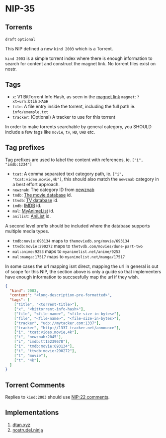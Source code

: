 NIP-35
======

Torrents
--------

`draft` `optional`

This NIP defined a new `kind 2003` which is a Torrent. 

`kind 2003` is a simple torrent index where there is enough information to search for content and construct the magnet link. No torrent files exist on nostr.

## Tags
- `x`: V1 BitTorrent Info Hash, as seen in the [magnet link](https://www.bittorrent.org/beps/bep_0053.html) `magnet:?xt=urn:btih:HASH`
- `file`: A file entry inside the torrent, including the full path ie. `info/example.txt`
- `tracker`: (Optional) A tracker to use for this torrent

In order to make torrents searchable by general category, you SHOULD include a few tags like `movie`, `tv`, `HD`, `UHD` etc.

## Tag prefixes

Tag prefixes are used to label the content with references, ie. `["i", "imdb:1234"]`

- `tcat`: A comma separated text category path, ie. `["i", "tcat:video,movie,4k"]`, this should also match the `newznab` category in a best effort approach.
- `newznab`: The category ID from [newznab](https://github.com/Prowlarr/Prowlarr/blob/develop/src/NzbDrone.Core/Indexers/NewznabStandardCategory.cs)
- `tmdb`: [The movie database](https://www.themoviedb.org/) id.
- `ttvdb`: [TV database](https://thetvdb.com/) id.
- `imdb`: [IMDB](https://www.imdb.com/) id.
- `mal`: [MyAnimeList](https://myanimelist.net/) id.
- `anilist`: [AniList](https://anilist.co/) id.

A second level prefix should be included where the database supports multiple media types.
- `tmdb:movie:693134` maps to `themoviedb.org/movie/693134`
- `ttvdb:movie:290272` maps to `thetvdb.com/movies/dune-part-two`
- `mal:anime:9253` maps to `myanimelist.net/anime/9253`
- `mal:manga:17517` maps to `myanimelist.net/manga/17517`

In some cases the url mapping isnt direct, mapping the url in general is out of scope for this NIP, the section above is only a guide so that implementers have enough information to succsesfully map the url if they wish.

```json
{
  "kind": 2003,
  "content": "<long-description-pre-formatted>",
  "tags": [
    ["title", "<torrent-title>"],
    ["x", "<bittorrent-info-hash>"],
    ["file", "<file-name>", "<file-size-in-bytes>"],
    ["file", "<file-name>", "<file-size-in-bytes>"],
    ["tracker", "udp://mytacker.com:1337"],
    ["tracker", "http://1337-tracker.net/announce"],
    ["i", "tcat:video,movie,4k"],
    ["i", "newznab:2045"],
    ["i", "imdb:tt15239678"],
    ["i", "tmdb:movie:693134"],
    ["i", "ttvdb:movie:290272"],
    ["t", "movie"],
    ["t", "4k"],
  ]
}
```

## Torrent Comments

Replies to `kind:2003` should use [NIP-22 comments](22.md).

## Implementations
1. [dtan.xyz](https://git.v0l.io/Kieran/dtan)
2. [nostrudel.ninja](https://github.com/hzrd149/nostrudel/tree/next/src/views/torrents)